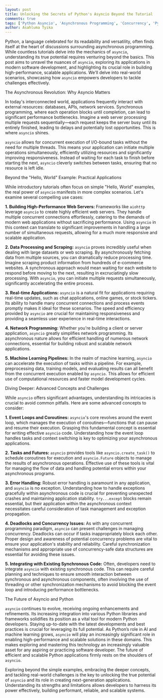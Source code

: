 ```yaml
---
layout: post
title: Unlocking the Secrets of Python's Asyncio Beyond the Tutorial
comments: true
tags: ['Python Asyncio', 'Asynchronous Programming', 'Concurrency', 'Python']
author: Asahluma Tyika
---
```


Python, a language celebrated for its readability and versatility, often finds itself at the heart of discussions surrounding asynchronous programming. While countless tutorials delve into the mechanics of `asyncio`, understanding its true potential requires venturing beyond the basics. This post aims to unravel the nuances of `asyncio`, exploring its applications in modern software development, and highlighting its crucial role in building high-performance, scalable applications.  We'll delve into real-world scenarios, showcasing how `asyncio` empowers developers to tackle challenges effectively.

The Asynchronous Revolution: Why Asyncio Matters

In today's interconnected world, applications frequently interact with external resources: databases, APIs, network services.  Synchronous programming, where each operation blocks until completion, can lead to significant performance bottlenecks.  Imagine a web server processing multiple requests sequentially—each request keeps the server busy until its entirely finished, leading to delays and potentially lost opportunities. This is where `asyncio` shines.

`asyncio` allows for concurrent execution of I/O-bound tasks without the need for multiple threads.  This means your application can initiate multiple operations simultaneously, efficiently utilizing resources and significantly improving responsiveness.  Instead of waiting for each task to finish before starting the next, `asyncio` cleverly switches between tasks, ensuring that no resource is left idle.

Beyond the "Hello, World" Example: Practical Applications

While introductory tutorials often focus on simple "Hello, World" examples, the real power of `asyncio` manifests in more complex scenarios.  Let's examine several compelling use cases:

**1. Building High-Performance Web Servers:**  Frameworks like `aiohttp` leverage `asyncio` to create highly efficient web servers.  They handle multiple concurrent connections effortlessly, catering to the demands of modern web applications without sacrificing performance.  Using `asyncio` in this context can translate to significant improvements in handling a large number of simultaneous requests, allowing for a much more responsive and scalable application.

**2. Data Processing and Scraping:**  `asyncio` proves incredibly useful when dealing with large datasets or web scraping.  By asynchronously fetching data from multiple sources, you can dramatically reduce processing time. Imagine scraping product information from hundreds of e-commerce websites.  A synchronous approach would mean waiting for each website to respond before moving to the next, resulting in excruciatingly slow processing.  With `asyncio`, you can initiate multiple requests simultaneously, significantly accelerating the entire process.

**3. Real-time Applications:**  `asyncio` is a natural fit for applications requiring real-time updates, such as chat applications, online games, or stock tickers.  Its ability to handle many concurrent connections and process events promptly makes it ideal for these scenarios. The speed and efficiency provided by `asyncio` are crucial for maintaining responsiveness and providing a seamless user experience in real-time interactions.

**4. Network Programming:**  Whether you're building a client or server application, `asyncio` greatly simplifies network programming.  Its asynchronous nature allows for efficient handling of numerous network connections, essential for building robust and scalable network applications.

**5. Machine Learning Pipelines:**  In the realm of machine learning, `asyncio` can accelerate the execution of tasks within a pipeline. For example,  preprocessing data, training models, and evaluating results can all benefit from the concurrent execution enabled by `asyncio`. This allows for efficient use of computational resources and faster model development cycles.


Diving Deeper: Advanced Concepts and Challenges

While `asyncio` offers significant advantages, understanding its intricacies is crucial to avoid common pitfalls.  Here are some advanced concepts to consider:

**1. Event Loops and Coroutines:**  `asyncio`'s core revolves around the event loop, which manages the execution of coroutines—functions that can pause and resume their execution.  Grasping this fundamental concept is essential for writing effective `asyncio` code.  Understanding how the event loop handles tasks and context switching is key to optimizing your asynchronous applications.

**2. Tasks and Futures:**  `asyncio` provides tools like `asyncio.create_task()` to schedule coroutines for execution and `asyncio.Future` objects to manage the results of asynchronous operations.  Effective use of these tools is vital for managing the flow of data and handling potential errors within your asynchronous programs.

**3. Error Handling:**  Robust error handling is paramount in any application, and `asyncio` is no exception.  Understanding how to handle exceptions gracefully within asynchronous code is crucial for preventing unexpected crashes and maintaining application stability.  `try...except` blocks remain essential, but their application within the asynchronous context necessitates careful consideration of task management and exception propagation.

**4. Deadlocks and Concurrency Issues:**  As with any concurrent programming paradigm, `asyncio` can present challenges in managing concurrency.  Deadlocks can occur if tasks inappropriately block each other.  Proper design and awareness of potential concurrency problems are vital to ensure your application's stability and reliability. Careful synchronization mechanisms and appropriate use of concurrency-safe data structures are essential for avoiding these issues.

**5. Integrating with Existing Synchronous Code:**  Often, developers need to integrate `asyncio` with existing synchronous code.  This can require careful planning and techniques to ensure smooth interaction between synchronous and asynchronous components, often involving the use of threading or other synchronization mechanisms to avoid blocking the event loop and introducing performance bottlenecks.


The Future of Asyncio and Python

`asyncio` continues to evolve, receiving ongoing enhancements and refinements.  Its increasing integration into various Python libraries and frameworks solidifies its position as a vital tool for modern Python developers.  Staying up-to-date with the latest developments and best practices is crucial for leveraging its full potential.  As Python’s role in AI and machine learning grows, `asyncio` will play an increasingly significant role in enabling high-performance and scalable solutions in these domains.  This makes exploring and mastering this technology an increasingly valuable asset for any aspiring or practicing software developer.  The future of efficient and scalable Python applications firmly rests on the shoulders of `asyncio`.

Exploring beyond the simple examples, embracing the deeper concepts, and tackling real-world challenges is the key to unlocking the true potential of `asyncio` and its role in creating next-generation applications.  Understanding its strengths and limitations allows developers to harness its power effectively, building performant, reliable, and scalable systems.
